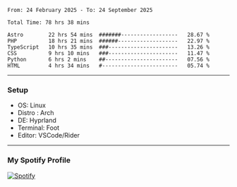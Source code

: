 <!--START_SECTION:waka-->

```plain
From: 24 February 2025 - To: 24 September 2025

Total Time: 78 hrs 38 mins

Astro        22 hrs 54 mins  #######------------------   28.67 %
PHP          18 hrs 21 mins  ######-------------------   22.97 %
TypeScript   10 hrs 35 mins  ###----------------------   13.26 %
CSS          9 hrs 10 mins   ###----------------------   11.47 %
Python       6 hrs 2 mins    ##-----------------------   07.56 %
HTML         4 hrs 34 mins   #------------------------   05.74 %
```

<!--END_SECTION:waka-->
---
### Setup
- OS: Linux
- Distro : Arch
- DE: Hyprland
- Terminal: Foot
- Editor: VSCode/Rider
---

### My Spotify Profile
[![Spotify](https://img.shields.io/badge/Spotify-1DB954?style=for-the-badge&logo=spotify&logoColor=white)](https://open.spotify.com/user/iadb62ajtu2zdl2ojyme46ncu)
